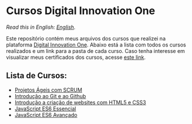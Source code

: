 # Cursos Digital Innovation One

_Read this in English: [English](README.en.md)._

Este repositório contém meus arquivos dos cursos que realizei na plataforma [Digital Innovation One](https://www.dio.me/). Abaixo está a lista com todos os cursos realizados e um link para a pasta de cada curso. Caso tenha interesse em visualizar meus certificados dos cursos, acesse [este link](https://github.com/gabrielluciano/certificados).

## Lista de Cursos:

- [Projetos Ágeis com SCRUM](/cursos/projetos-ageis-com-scrum/)
- [Introdução ao Git e ao Github](/cursos/introducao-ao-git/)
- [Introdução a criação de websites com HTML5 e CSS3](/cursos/introducao-ao-html5-e-css3/)
- [JavaScript ES6 Essencial](/cursos/javascript-es6-essencial/)
- [JavaScript ES6 Avançado](/cursos/javascript-es6-avancado/)